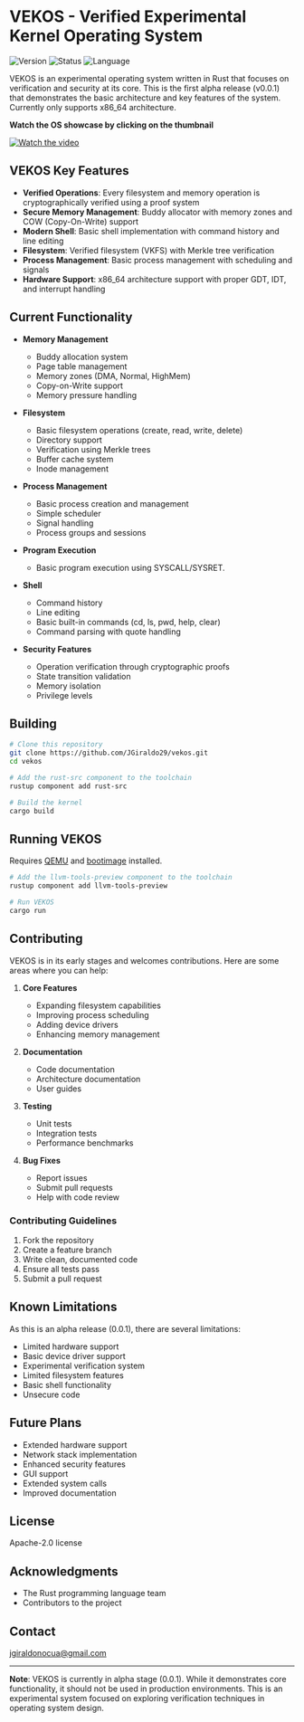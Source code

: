 # VEKOS - Verified Experimental Kernel Operating System

![Version](https://img.shields.io/badge/version-0.0.1--alpha-blue)
![Status](https://img.shields.io/badge/status-experimental-orange)
![Language](https://img.shields.io/badge/language-Rust-red)

VEKOS is an experimental operating system written in Rust that focuses on verification and security at its core. This is the first alpha release (v0.0.1) that demonstrates the basic architecture and key features of the system. Currently only supports x86_64 architecture.

**Watch the OS showcase by clicking on the thumbnail**

[![Watch the video](https://i.ytimg.com/vi_webp/U04Ct4uOCgg/3.webp)](https://youtu.be/U04Ct4uOCgg?feature=shared)

## VEKOS Key Features

- **Verified Operations**: Every filesystem and memory operation is cryptographically verified using a proof system
- **Secure Memory Management**: Buddy allocator with memory zones and COW (Copy-On-Write) support
- **Modern Shell**: Basic shell implementation with command history and line editing
- **Filesystem**: Verified filesystem (VKFS) with Merkle tree verification
- **Process Management**: Basic process management with scheduling and signals
- **Hardware Support**: x86_64 architecture support with proper GDT, IDT, and interrupt handling

## Current Functionality

- **Memory Management**
  - Buddy allocation system
  - Page table management
  - Memory zones (DMA, Normal, HighMem)
  - Copy-on-Write support
  - Memory pressure handling

- **Filesystem**
  - Basic filesystem operations (create, read, write, delete)
  - Directory support
  - Verification using Merkle trees
  - Buffer cache system
  - Inode management

- **Process Management**
  - Basic process creation and management
  - Simple scheduler
  - Signal handling
  - Process groups and sessions

- **Program Execution**
  - Basic program execution using SYSCALL/SYSRET.

- **Shell**
  - Command history
  - Line editing
  - Basic built-in commands (cd, ls, pwd, help, clear)
  - Command parsing with quote handling

- **Security Features**
  - Operation verification through cryptographic proofs
  - State transition validation
  - Memory isolation
  - Privilege levels

## Building

```bash
# Clone this repository
git clone https://github.com/JGiraldo29/vekos.git
cd vekos

# Add the rust-src component to the toolchain
rustup component add rust-src

# Build the kernel
cargo build
```

## Running VEKOS

Requires [QEMU](https://www.qemu.org/) and [bootimage](https://github.com/rust-osdev/bootimage) installed.

```bash
# Add the llvm-tools-preview component to the toolchain
rustup component add llvm-tools-preview

# Run VEKOS
cargo run
```

## Contributing

VEKOS is in its early stages and welcomes contributions. Here are some areas where you can help:

1. **Core Features**
   - Expanding filesystem capabilities
   - Improving process scheduling
   - Adding device drivers
   - Enhancing memory management

2. **Documentation**
   - Code documentation
   - Architecture documentation
   - User guides

3. **Testing**
   - Unit tests
   - Integration tests
   - Performance benchmarks

4. **Bug Fixes**
   - Report issues
   - Submit pull requests
   - Help with code review

### Contributing Guidelines

1. Fork the repository
2. Create a feature branch
3. Write clean, documented code
4. Ensure all tests pass
5. Submit a pull request

## Known Limitations

As this is an alpha release (0.0.1), there are several limitations:

- Limited hardware support
- Basic device driver support
- Experimental verification system
- Limited filesystem features
- Basic shell functionality
- Unsecure code

## Future Plans

- Extended hardware support
- Network stack implementation
- Enhanced security features
- GUI support
- Extended system calls
- Improved documentation

## License

Apache-2.0 license

## Acknowledgments

- The Rust programming language team
- Contributors to the project

## Contact

jgiraldonocua@gmail.com

---

**Note**: VEKOS is currently in alpha stage (0.0.1). While it demonstrates core functionality, it should not be used in production environments. This is an experimental system focused on exploring verification techniques in operating system design.
